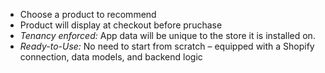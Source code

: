 - Choose a product to recommend
- Product will display at checkout before pruchase
- *Tenancy enforced:* App data will be unique to the store it is installed on.
- *Ready-to-Use:* No need to start from scratch – equipped with a Shopify connection, data models, and backend logic